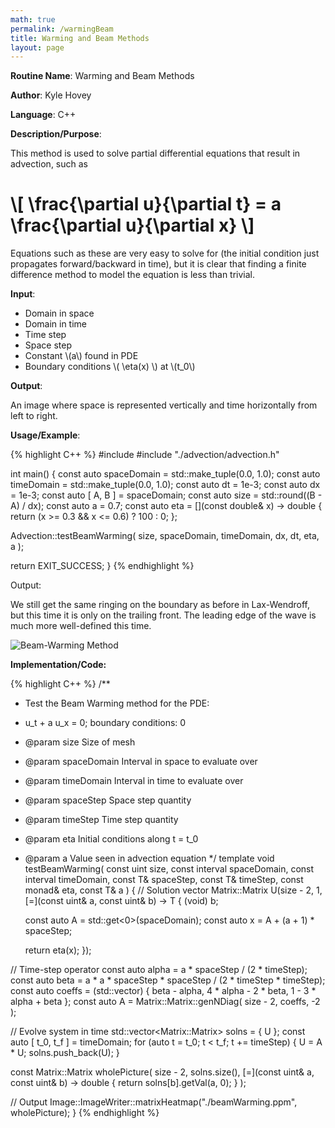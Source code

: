 ```yaml
---
math: true
permalink: /warmingBeam
title: Warming and Beam Methods
layout: page
---
```


**Routine Name**: Warming and Beam Methods

**Author**: Kyle Hovey

**Language**: C++

**Description/Purpose**:

This method is used to solve partial differential equations that result in advection, such as

# \\[ \frac{\partial u}{\partial t} = a \frac{\partial u}{\partial x} \\]

Equations such as these are very easy to solve for (the initial condition just propagates forward/backward in time), but it is clear that finding a finite difference method to model the equation is less than trivial.

**Input**:

* Domain in space
* Domain in time
* Time step
* Space step
* Constant \\(a\\) found in PDE
* Boundary conditions \\( \eta(x) \\) at \\(t_0\\)

**Output**:

An image where space is represented vertically and time horizontally from left to right.

**Usage/Example**:

{% highlight C++ %}
#include <iostream>
#include "./advection/advection.h"

int main() {
  const auto spaceDomain = std::make_tuple(0.0, 1.0);
  const auto timeDomain = std::make_tuple(0.0, 1.0);
  const auto dt = 1e-3;
  const auto dx = 1e-3;
  const auto [ A, B ] = spaceDomain;
  const auto size = std::round((B - A) / dx);
  const auto a = 0.7;
  const auto eta = [](const double& x) -> double {
    return (x >= 0.3 && x <= 0.6) ? 100 : 0;
  };

  Advection::testBeamWarming<double>(
      size,
      spaceDomain,
      timeDomain,
      dx,
      dt,
      eta,
      a
  );

  return EXIT_SUCCESS;
}
{% endhighlight %}

Output:

We still get the same ringing on the boundary as before in Lax-Wendroff, but this time it is only on the trailing front. The leading edge of the wave is much more well-defined this time.

![Beam-Warming Method](/MATH_5620/images/beamWarming.png)

**Implementation/Code:**

{% highlight C++ %}
/**
 * Test the Beam Warming method for the PDE:
 *  u_t + a u_x = 0; boundary conditions: 0
 * @param size Size of mesh
 * @param spaceDomain Interval in space to evaluate over
 * @param timeDomain Interval in time to evaluate over
 * @param spaceStep Space step quantity
 * @param timeStep Time step quantity
 * @param eta Initial conditions along t = t_0
 * @param a Value seen in advection equation
 */
template<typename T>
void testBeamWarming(
    const uint size,
    const interval<T> spaceDomain,
    const interval<T> timeDomain,
    const T& spaceStep,
    const T& timeStep,
    const monad<T>& eta,
    const T& a
) {
  // Solution vector
  Matrix::Matrix<T> U(size - 2, 1, [=](const uint& a, const uint& b) -> T {
      (void) b;

      const auto A = std::get<0>(spaceDomain);
      const auto x = A + (a + 1) * spaceStep;

      return eta(x);
  });

  // Time-step operator
  const auto alpha = a * spaceStep / (2 * timeStep);
  const auto beta = a * a * spaceStep * spaceStep / (2 * timeStep * timeStep);
  const auto coeffs = (std::vector<T>) {
    beta - alpha,
    4 * alpha - 2 * beta,
    1 - 3 * alpha + beta
  };
  const auto A = Matrix::Matrix<T>::genNDiag(
      size - 2, 
      coeffs, 
      -2
  );

  // Evolve system in time
  std::vector<Matrix::Matrix<T>> solns = { U };
  const auto [ t_0, t_f ] = timeDomain;
  for (auto t = t_0; t < t_f; t += timeStep) {
    U = A * U;
    solns.push_back(U);
  }

  const Matrix::Matrix<T> wholePicture(
      size - 2,
      solns.size(),
      [=](const uint& a, const uint& b) -> double {
        return solns[b].getVal(a, 0);
      }
  );

  // Output
  Image::ImageWriter::matrixHeatmap("./beamWarming.ppm", wholePicture);
}
{% endhighlight %}
